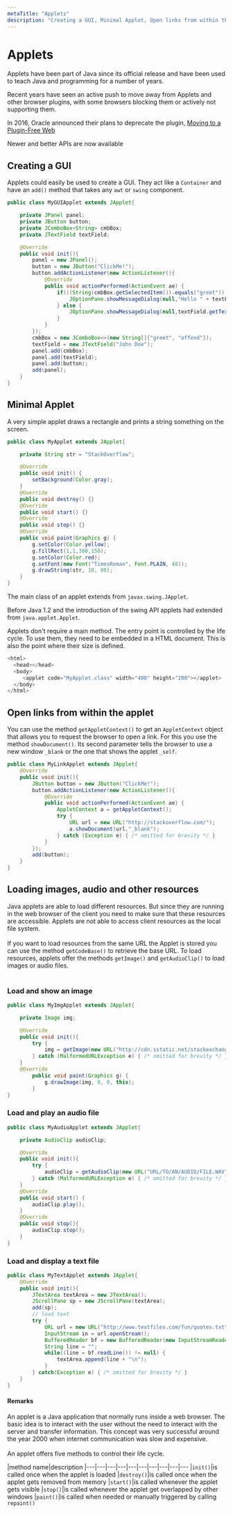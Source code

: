 ```yaml
---
metaTitle: "Applets"
description: "Creating a GUI, Minimal Applet, Open links from within the applet, Loading images, audio and other resources"
---
```


# Applets


Applets have been part of Java since its official release and have been used to teach Java and programming for a number of years.

Recent years have seen an active push to move away from Applets and other browser plugins, with some browsers blocking them or actively not supporting them.

In 2016, Oracle announced their plans to deprecate the plugin, [Moving to a Plugin-Free Web](https://blogs.oracle.com/java-platform-group/entry/moving_to_a_plugin_free)

Newer and better APIs are now available



## Creating a GUI


Applets could easily be used to create a GUI. They act like a `Container` and have an `add()` method that takes any `awt` or `swing` component.

```java
public class MyGUIApplet extends JApplet{

    private JPanel panel;
    private JButton button;
    private JComboBox<String> cmbBox;
    private JTextField textField;

    @Override
    public void init(){
        panel = new JPanel();        
        button = new JButton("ClickMe!");
        button.addActionListener(new ActionListener(){
            @Override
            public void actionPerformed(ActionEvent ae) {
                if(((String)cmbBox.getSelectedItem()).equals("greet")) {
                    JOptionPane.showMessageDialog(null,"Hello " + textField.getText());
                } else {
                    JOptionPane.showMessageDialog(null,textField.getText() + " stinks!");
                }
            }
        });
        cmbBox = new JComboBox<>(new String[]{"greet", "offend"});
        textField = new JTextField("John Doe");
        panel.add(cmbBox);
        panel.add(textField);
        panel.add(button);
        add(panel);
    }
}

```



## Minimal Applet


A very simple applet draws a rectangle and prints a string something on the screen.

```java
public class MyApplet extends JApplet{ 

    private String str = "StackOverflow";

    @Override
    public void init() {
        setBackground(Color.gray);
    }
    @Override
    public void destroy() {}
    @Override
    public void start() {}
    @Override
    public void stop() {}
    @Override
    public void paint(Graphics g) {
        g.setColor(Color.yellow);
        g.fillRect(1,1,300,150);
        g.setColor(Color.red);
        g.setFont(new Font("TimesRoman", Font.PLAIN, 48));
        g.drawString(str, 10, 80);
    }
}

```

The main class of an applet extends from `javax.swing.JApplet`.<br>

Before Java 1.2 and the introduction of the swing API applets had extended from `java.applet.Applet`.

Applets don't require a main method. The entry point is controlled by the life cycle. To use them, they need to be embedded in a HTML document. This is also the point where their size is defined.

```java
<html>
  <head></head>
  <body>
     <applet code="MyApplet.class" width="400" height="200"></applet>
  </body>
</html>

```



## Open links from within the applet


You can use the method `getAppletContext()` to get an `AppletContext` object that allows you to request the browser to open a link. For this you use the method `showDocument()`. Its second parameter tells the browser to use a new window `_blank` or the one that shows the applet `_self`.

```java
public class MyLinkApplet extends JApplet{
    @Override
    public void init(){
        JButton button = new JButton("ClickMe!");
        button.addActionListener(new ActionListener(){
            @Override
            public void actionPerformed(ActionEvent ae) {
                AppletContext a = getAppletContext();                 
                try {
                    URL url = new URL("http://stackoverflow.com/");
                    a.showDocument(url,"_blank");
                } catch (Exception e) { /* omitted for brevity */ }   
            }
        });
        add(button);
    }
}

```



## Loading images, audio and other resources


Java applets are able to load different resources. But since they are running in the web browser of the client you need to make sure that these resources are accessible. Applets are not able to access client resources as the local file system.<br><br>
If you want to load resources from the same URL the Applet is stored you can use the method `getCodeBase()` to retrieve the base URL. To load resources, applets offer the methods `getImage()` and `getAudioClip()` to load images or audio files.<br><br>

### **Load and show an image**

```java
public class MyImgApplet extends JApplet{

    private Image img;

    @Override
    public void init(){
        try {
            img = getImage(new URL("http://cdn.sstatic.net/stackexchange/img/logos/so/so-logo.png"));
        } catch (MalformedURLException e) { /* omitted for brevity */ }
    }
    @Override
        public void paint(Graphics g) {
            g.drawImage(img, 0, 0, this);
        } 
}

```

### **Load and play an audio file**

```java
public class MyAudioApplet extends JApplet{

    private AudioClip audioClip;

    @Override
    public void init(){
        try {
            audioClip = getAudioClip(new URL("URL/TO/AN/AUDIO/FILE.WAV"));
        } catch (MalformedURLException e) { /* omitted for brevity */ }
    }
    @Override
    public void start() {
        audioClip.play();
    } 
    @Override
    public void stop(){
        audioClip.stop();
    }
}

```

### **Load and display a text file**

```java
public class MyTextApplet extends JApplet{
    @Override
    public void init(){
        JTextArea textArea = new JTextArea();
        JScrollPane sp = new JScrollPane(textArea);
        add(sp);
        // load text
        try {
            URL url = new URL("http://www.textfiles.com/fun/quotes.txt");
            InputStream in = url.openStream();
            BufferedReader bf = new BufferedReader(new InputStreamReader(in));
            String line = "";
            while((line = bf.readLine()) != null) {
                textArea.append(line + "\n");
            }
        } catch(Exception e) { /* omitted for brevity */ }
    }
}

```



#### Remarks


An applet is a Java application that normally runs inside a web browser. The basic idea is to interact with the user without the need to interact with the server and transfer information. This concept was very successful around the year 2000 when internet communication was slow and expensive.<br><br>
An applet offers five methods to control their life cycle.

|method name|description
|---|---|---|---|---|---|---|---|---|---
|`init()`|is called once when the applet is loaded
|`destroy()`|is called once when the applet gets removed from memory
|`start()`|is called whenever the applet gets visible
|`stop()`|is called whenever the applet get overlapped by other windows
|`paint()`|is called when needed or manually triggered by calling `repaint()`

